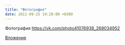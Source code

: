 ```yaml
---
title: "Фотография"
date: 2011-09-25 19:28:00 +0300
---
```


Фотография
https://vk.com/photo41076938_268034952

[Вложение](https://vk.com/photo41076938_268034952)
